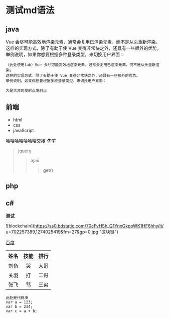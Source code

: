 # 测试md语法

## java

Vue 会尽可能高效地渲染元素，通常会复用已渲染元素，而不是从头重新渲染。这样的实现方式，除了有助于使 Vue 变得非常快之外，还具有一些额外的优势。举例说明，如果你想要根据多种登录类型，来切换用户界面：

    （此处使用tab）Vue 会尽可能高效地渲染元素，通常会复用已渲染元素，而不是从头重新渲染。
    这样的实现方式，除了有助于使 Vue 变得非常快之外，还具有一些额外的优势。
    举例说明，如果你想要根据多种登录类型，来切换用户界面：
    
    大是大非的发射点发射点

## 前端

- html
- css
- javaScript

~~哈哈哈哈哈哈哈交接~~
***牛牛***

>jquery
>>ajax
>>>get()

## php
## c#

**测试**

![blockchain](https://ss0.bdstatic.com/70cFvHSh_Q1YnxGkpoWK1HF6hhy/it/
u=702257389,1274025419&fm=27&gp=0.jpg "区块链")

[百度](http://baidu.com)

姓名|技能|排行
:--:|:--:|:--
刘备|哭|大哥
关羽|打|二哥
张飞|骂|三弟

```
此处是代码块
var a = 123;
var b = 234;
var c = a + b;
```
